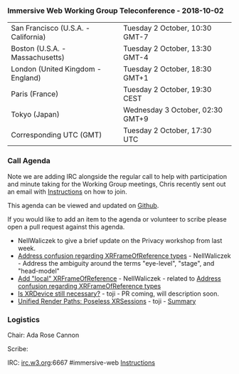 
### Immersive Web Working Group Teleconference - 2018-10-02

<table>
<tr><td> San Francisco (U.S.A. - California) <td> Tuesday 2 October, 10:30 GMT-7
<tr><td> Boston (U.S.A. - Massachusetts) <td> Tuesday 2 October, 13:30 GMT-4
<tr><td> London (United Kingdom - England) <td> Tuesday 2 October, 18:30 GMT+1
<tr><td> Paris (France) <td> Tuesday 2 October, 19:30 CEST
<tr><td> Tokyo (Japan) <td> Wednesday 3 October, 02:30 GMT+9
<tr><td> Corresponding UTC (GMT) <td> Tuesday 2 October, 17:30 UTC
</table>

### Call Agenda

Note we are adding IRC alongside the regular call to help with participation and minute taking for the Working Group meetings, Chris recently sent out an email with [Instructions](https://github.com/immersive-web/administrivia/blob/master/IRC.md) on how to join.

This agenda can be viewed and updated on [Github](https://github.com/immersive-web/administrivia/blob/master/meetings/wg/2018-10-02-Immersive_Web_Working_Group_Teleconference-agenda.md).

If you would like to add an item to the agenda or volunteer to scribe please open a pull request against this agenda.

* NellWaliczek to give a brief update on the Privacy workshop from last week.
* [Address confusion regarding XRFrameOfReference types](https://github.com/immersive-web/webxr/issues/396) - NellWaliczek - Address the ambiguity around the terms "eye-level", "stage", and "head-model"
* [Add "local" XRFrameOfReference](https://github.com/immersive-web/webxr/issues/389) - NellWaliczek - related to [Address confusion regarding XRFrameOfReference types](https://github.com/immersive-web/webxr/issues/396)
* [Is XRDevice still necessary?](https://github.com/immersive-web/webxr/issues/385) - toji - PR coming, will description soon.
* [Unified Render Paths: Poseless XRSessions](https://github.com/immersive-web/webxr/issues/367) - toji - [Summary](https://github.com/immersive-web/webxr/issues/367#issuecomment-421252422)

### Logistics

Chair: Ada Rose Cannon

Scribe:

IRC: [irc.w3.org](http://irc.w3.org/):6667 #immersive-web [Instructions](https://github.com/immersive-web/administrivia/blob/master/IRC.md)
          
